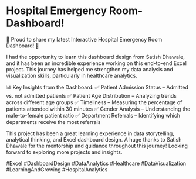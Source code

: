 # Hospital Emergency Room-Dashboard!

🚀 Proud to share my latest Interactive Hospital Emergency Room Dashboard! 🚀

I had the opportunity to learn this dashboard design from Satish Dhawale, and it has been an incredible experience working on this end-to-end Excel project. This journey has helped me strengthen my data analysis and visualization skills, particularly in healthcare analytics.

📊 Key Insights from the Dashboard:
✅ Patient Admission Status – Admitted vs. not admitted patients
✅ Patient Age Distribution – Analyzing trends across different age groups
✅ Timeliness – Measuring the percentage of patients attended within 30 minutes
✅ Gender Analysis – Understanding the male-to-female patient ratio
✅ Department Referrals – Identifying which departments receive the most referrals

This project has been a great learning experience in data storytelling, analytical thinking, and Excel dashboard design.
A huge thanks to Satish Dhawale for the mentorship and guidance throughout this journey! Looking forward to exploring more projects and insights.

#Excel #DashboardDesign #DataAnalytics #Healthcare #DataVisualization #LearningAndGrowing #HospitalAnalytics
